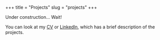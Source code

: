 +++
title = "Projects"
slug = "projects"
+++

Under construction... Wait!

You can look at my [CV](https://link.tech-andgar.me/CV-AFGR-DEV) or [Linkedln](https://link.tech-andgar.me/linkedin), which has a brief description of the projects.
